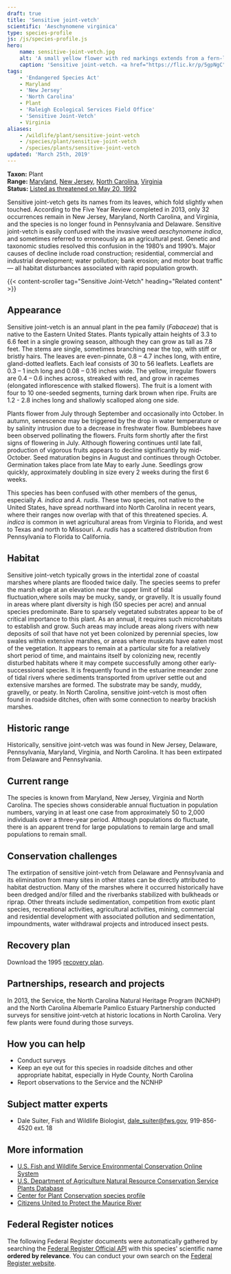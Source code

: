 ```yaml
---
draft: true
title: 'Sensitive joint-vetch'
scientific: 'Aeschynomene virginica'
type: species-profile
js: /js/species-profile.js
hero:
    name: sensitive-joint-vetch.jpg
    alt: 'A small yellow flower with red markings extends from a fern-like plant.'
    caption: 'Sensitive joint-vetch. <a href="https://flic.kr/p/5gpNgC">Photo</a> by <a href="https://www.flickr.com/photos/53817483@N00/">dogtooth77</a>, <a href="https://creativecommons.org/licenses/by-nc-sa/2.0/">CC BY-NC-SA 2.0</a>.'
tags:
    - 'Endangered Species Act'
    - Maryland
    - 'New Jersey'
    - 'North Carolina'
    - Plant
    - 'Raleigh Ecological Services Field Office'
    - 'Sensitive Joint-Vetch'
    - Virginia
aliases:
    - /wildlife/plant/sensitive-joint-vetch
    - /species/plant/sensitive-joint-vetch
    - /species/plants/sensitive-joint-vetch
updated: 'March 25th, 2019'
---
```


**Taxon:** Plant  
**Range:** [Maryland](/tags/maryland), [New Jersey](/tags/new-jersey), [North Carolina](/north-carolina), [Virginia](/tags/virginia)  
**Status:** [Listed as threatened on May 20, 1992](https://ecos.fws.gov/docs/federal_register/fr2059.pdf)

Sensitive joint-vetch gets its names from its leaves, which fold slightly when touched. According to the Five Year Review completed in 2013, only 32 occurrences remain in New Jersey, Maryland, North Carolina, and Virginia, and the species is no longer found in Pennsylvania and Delaware. Sensitive joint-vetch is easily confused with the invasive weed *aeschynomene indica*, and sometimes referred to erroneously as an agricultural pest. Genetic and taxonomic studies resolved this confusion in the 1980’s and 1990’s. Major causes of decline include road construction; residential, commercial and industrial development; water pollution; bank erosion; and motor boat traffic &mdash; all habitat disturbances associated with rapid population growth.

{{< content-scroller tag="Sensitive Joint-Vetch" heading="Related content" >}}

## Appearance

Sensitive joint-vetch is an annual plant in the pea family (*Fabaceae*) that is native to the Eastern United States. Plants typically attain heights of 3.3 to 6.6 feet in a single growing season, although they can grow as tall as 7.8 feet. The stems are single, sometimes branching near the top, with stiff or bristly hairs. The leaves are even-pinnate, 0.8 – 4.7 inches  long, with entire, gland-dotted leaflets. Each leaf consists of 30 to 56 leaflets. Leaflets are 0.3 – 1 inch long and 0.08 – 0.16 inches wide. The yellow, irregular flowers are 0.4 – 0.6 inches across, streaked with red, and grow in racemes (elongated inflorescence with stalked flowers). The fruit is a loment with four to 10 one-seeded segments, turning dark brown when ripe. Fruits are 1.2 - 2.8 inches long and shallowly scalloped along one side.

Plants flower from July through September and occasionally into October. In autumn, senescence may be triggered by the drop in water temperature or by salinity intrusion due to a decrease in freshwater flow. Bumblebees have been observed pollinating the flowers. Fruits form shortly after the first signs of flowering in July. Although flowering continues until late fall, production of vigorous fruits appears to decline significantly by mid-October. Seed maturation begins in August and continues through October. Germination takes place from late May to early June. Seedlings grow quickly, approximately doubling in size every 2 weeks during the first 6 weeks.

This species has been confused with other members of the genus, especially *A. indica* and *A. rudis*. These two species, not native to the United States, have spread northward into North Carolina in recent years, where their ranges now overlap with that of this threatened species. *A. indica* is common in wet agricultural areas from Virginia to Florida, and west to Texas and north to Missouri. *A. rudis* has a scattered distribution from Pennsylvania to Florida to California.

## Habitat

Sensitive joint-vetch typically grows in the intertidal zone of coastal marshes where plants are flooded twice daily. The species seems to prefer the marsh edge at an elevation near the upper limit of tidal fluctuation,where soils may be mucky, sandy, or gravelly. It is usually found in areas where plant diversity is high (50 species per acre) and annual species predominate. Bare to sparsely vegetated substrates appear to be of critical importance to this plant. As an annual, it requires such microhabitats to establish and grow. Such areas may include areas along rivers with new deposits of soil that have not yet been colonized by perennial species, low swales within extensive marshes, or areas where muskrats have eaten most of the vegetation. It appears to remain at a particular site for a relatively short period of time, and maintains itself by colonizing new, recently disturbed habitats where it may compete successfully among other early-successional species. It is frequently found in the estuarine meander zone of tidal rivers where sediments transported from upriver settle out and extensive marshes are formed. The substrate may be sandy, muddy, gravelly, or peaty. In North Carolina, sensitive joint-vetch is most often found in roadside ditches, often with some connection to nearby brackish marshes.

## Historic range

Historically, sensitive joint-vetch was was found in New Jersey, Delaware, Pennsylvania, Maryland, Virginia, and North Carolina. It has been extirpated from Delaware and Pennsylvania.

## Current range

The species is known from Maryland, New Jersey, Virginia and North Carolina. The species shows considerable annual fluctuation in population numbers, varying in at least one case from approximately 50 to 2,000 individuals over a three-year period. Although populations do fluctuate, there is an apparent trend for large populations to remain large and small populations to remain small.

## Conservation challenges

The extirpation of sensitive joint-vetch from Delaware and Pennsylvania and its elimination from many sites in other states can be directly attributed to habitat destruction. Many of the marshes where it occurred historically have been dredged and/or filled and the riverbanks stabilized with bulkheads or riprap. Other threats include sedimentation, competition from exotic plant species, recreational activities, agricultural activities, mining, commercial and residential development with associated pollution and sedimentation, impoundments, water withdrawal projects and introduced insect pests.

## Recovery plan

Download the 1995 [recovery plan](https://ecos.fws.gov/docs/recovery_plan/950929b.pdf).

## Partnerships, research and projects

In 2013, the Service,  the North Carolina Natural Heritage Program (NCNHP) and the North Carolina Albemarle Pamlico Estuary Partnership conducted surveys for sensitive joint-vetch at historic locations in North Carolina.  Very few plants were found during those surveys.

## How you can help

- Conduct surveys
- Keep an eye out for this species in roadside ditches and other appropriate habitat, especially in Hyde County, North Carolina
- Report observations to the Service and the NCNHP

## Subject matter experts

- Dale Suiter, Fish and Wildlife Biologist, [dale_suiter@fws.gov](mailto:dale_suiter@fws.gov), 919-856-4520 ext. 18

## More information

- [U.S. Fish and Wildlife Service Environmental Conservation Online System](http://ecos.fws.gov/speciesProfile/profile/speciesProfile.action?spcode=Q24J)
- [U.S. Department of Agriculture Natural Resource Conservation Service Plants Database](http://plants.usda.gov/java/profile?symbol=AEVI3)
- [Center for Plant Conservation species profile](https://saveplants.org/national-collection/plant-search/plant-profile/?CPCNum=35)
- [Citizens United to Protect the Maurice River](http://www.cumauriceriver.org/botany/Aeschynomene_virginica.html)

## Federal Register notices

The following Federal Register documents were automatically gathered by searching the [Federal Register Official API](https://www.federalregister.gov/blog/learn/developers) with this species' scientific name **ordered by relevance**. You can conduct your own search on the [Federal Register website](https://www.federalregister.gov/articles/search).
